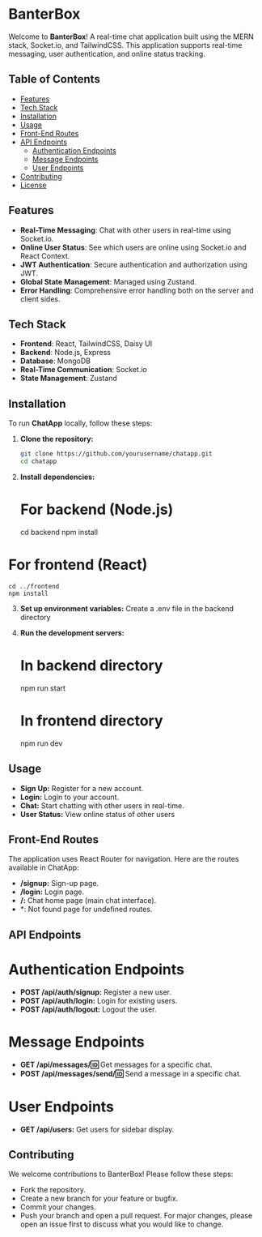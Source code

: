 # BanterBox

Welcome to **BanterBox**! A real-time chat application built using the MERN stack, Socket.io, and TailwindCSS. This application supports real-time messaging, user authentication, and online status tracking.

## Table of Contents

- [Features](#features)
- [Tech Stack](#tech-stack)
- [Installation](#installation)
- [Usage](#usage)
- [Front-End Routes](#front-end-routes)
- [API Endpoints](#api-endpoints)
  - [Authentication Endpoints](#authentication-endpoints)
  - [Message Endpoints](#message-endpoints)
  - [User Endpoints](#user-endpoints)
- [Contributing](#contributing)
- [License](#license)

## Features

- **Real-Time Messaging**: Chat with other users in real-time using Socket.io.
- **Online User Status**: See which users are online using Socket.io and React Context.
- **JWT Authentication**: Secure authentication and authorization using JWT.
- **Global State Management**: Managed using Zustand.
- **Error Handling**: Comprehensive error handling both on the server and client sides.

## Tech Stack

- **Frontend**: React, TailwindCSS, Daisy UI
- **Backend**: Node.js, Express
- **Database**: MongoDB
- **Real-Time Communication**: Socket.io
- **State Management**: Zustand

## Installation

To run **ChatApp** locally, follow these steps:

1. **Clone the repository:**
   ```bash
   git clone https://github.com/yourusername/chatapp.git
   cd chatapp
2. **Install dependencies:**
   # For backend (Node.js)
    cd backend
    npm install
  
  # For frontend (React)
    cd ../frontend
    npm install
3. **Set up environment variables:**
    Create a .env file in the backend directory
4. **Run the development servers:**
   # In backend directory
    npm run start
    
    # In frontend directory
    npm run dev

## Usage
- **Sign Up:** Register for a new account.
- **Login:** Login to your account.
- **Chat:** Start chatting with other users in real-time.
- **User Status:** View online status of other users

## Front-End Routes
The application uses React Router for navigation. Here are the routes available in ChatApp:

- **/signup:** Sign-up page.
- **/login:** Login page.
- **/:** Chat home page (main chat interface).
- *: Not found page for undefined routes.

## API Endpoints
# Authentication Endpoints
- **POST /api/auth/signup:** Register a new user.
- **POST /api/auth/login:** Login for existing users.
- **POST /api/auth/logout:** Logout the user.
  
# Message Endpoints
- **GET /api/messages/:id:** Get messages for a specific chat.
- **POST /api/messages/send/:id:** Send a message in a specific chat.
  
# User Endpoints
- **GET /api/users:** Get users for sidebar display.

## Contributing
We welcome contributions to BanterBox! Please follow these steps:
 - Fork the repository.
 - Create a new branch for your feature or bugfix.
 - Commit your changes.
 - Push your branch and open a pull request.
For major changes, please open an issue first to discuss what you would like to change.
